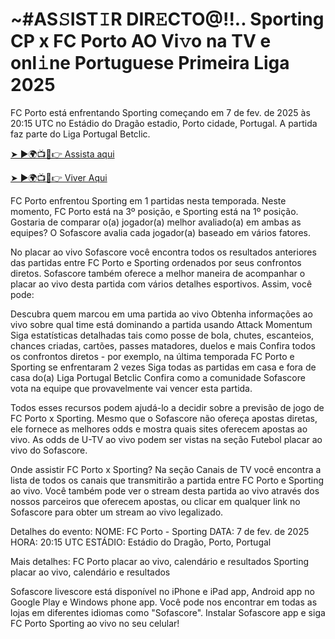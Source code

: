# ~#AS𝚂IST𝙸R DIR𝙴CTO@!!.. Sporting CP x FC Porto AO Vi𝚟o na TV e onl𝚒ne Portuguese Primeira Liga 2025 #

FC Porto está enfrentando Sporting começando em 7 de fev. de 2025 às 20:15 UTC no Estádio do Dragão estadio, Porto cidade, Portugal. A partida faz parte do Liga Portugal Betclic.

[➤ ►🌍📺📱👉 Assista aqui](https://t.co/4Cp9RGqBYr)

[➤ ►🌍📺📱👉 Viver Aqui](https://t.co/4Cp9RGqBYr)

FC Porto enfrentou Sporting em 1 partidas nesta temporada. Neste momento, FC Porto está na 3º posição, e Sporting está na 1º posição. Gostaria de comparar o(a) jogador(a) melhor avaliado(a) em ambas as equipes? O Sofascore avalia cada jogador(a) baseado em vários fatores.

No placar ao vivo Sofascore você encontra todos os resultados anteriores das partidas entre FC Porto e Sporting ordenados por seus confrontos diretos. Sofascore também oferece a melhor maneira de acompanhar o placar ao vivo desta partida com vários detalhes esportivos. Assim, você pode:

Descubra quem marcou em uma partida ao vivo
Obtenha informações ao vivo sobre qual time está dominando a partida usando Attack Momentum
Siga estatísticas detalhadas tais como posse de bola, chutes, escanteios, chances criadas, cartões, passes matadores, duelos e mais
Confira todos os confrontos diretos - por exemplo, na última temporada FC Porto e Sporting se enfrentaram 2 vezes
Siga todas as partidas em casa e fora de casa do(a) Liga Portugal Betclic
Confira como a comunidade Sofascore vota na equipe que provavelmente vai vencer esta partida.

Todos esses recursos podem ajudá-lo a decidir sobre a previsão de jogo de FC Porto x Sporting. Mesmo que o Sofascore não ofereça apostas diretas, ele fornece as melhores odds e mostra quais sites oferecem apostas ao vivo. As odds de U-TV ao vivo podem ser vistas na seção Futebol placar ao vivo do Sofascore.

Onde assistir FC Porto x Sporting? Na seção Canais de TV você encontra a lista de todos os canais que transmitirão a partida entre FC Porto e Sporting ao vivo. Você também pode ver o stream desta partida ao vivo através dos nossos parceiros que oferecem apostas, ou clicar em qualquer link no Sofascore para obter um stream ao vivo legalizado.

Detalhes do evento:
NOME: FC Porto - Sporting
DATA: 7 de fev. de 2025
HORA: 20:15 UTC
ESTÁDIO: Estádio do Dragão, Porto, Portugal

Mais detalhes:
FC Porto placar ao vivo, calendário e resultados
Sporting placar ao vivo, calendário e resultados

Sofascore livescore está disponível no iPhone e iPad app, Android app no Google Play e Windows phone app. Você pode nos encontrar em todas as lojas em diferentes idiomas como "Sofascore". Instalar Sofascore app e siga FC Porto Sporting ao vivo no seu celular!
